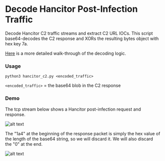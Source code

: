 # Decode Hancitor Post-Infection Traffic
Decode Hancitor C2 traffic streams and extract C2 URL IOCs. This script base64-decodes the C2 response and XORs the resulting bytes object with hex key 7a. 

[Here](https://null-byte.wonderhowto.com/forum/to-decode-hancitor-c2-traffic-streams-and-extract-url-iocs-with-python-0319212/) is a more detailed walk-through of the decoding logic.

### Usage
```python3 hancitor_c2.py <encoded_traffic>``` <br/>

`<encoded_traffic>` = the base64 blob in the C2 response

### Demo
The tcp stream below shows a Hancitor post-infection request and response. 

![alt text](../screenshots/hancitor_demo_stream.png)

The "1a4" at the beginning of the response packet is simply the hex value of the length of the base64 string, so we will discard it. We will also discard the "0" at the end. 

![alt text](../screenshots/hancitor_script_demo.png)
